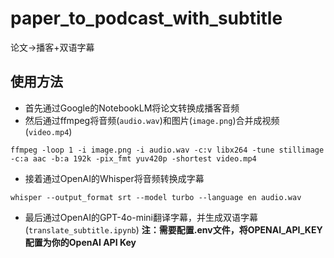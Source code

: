 # paper_to_podcast_with_subtitle
论文->播客+双语字幕

## 使用方法
- 首先通过Google的NotebookLM将论文转换成播客音频
- 然后通过ffmpeg将音频(`audio.wav`)和图片(`image.png`)合并成视频(`video.mp4`)
```shell
ffmpeg -loop 1 -i image.png -i audio.wav -c:v libx264 -tune stillimage -c:a aac -b:a 192k -pix_fmt yuv420p -shortest video.mp4
```
- 接着通过OpenAI的Whisper将音频转换成字幕
```shell
whisper --output_format srt --model turbo --language en audio.wav
```
- 最后通过OpenAI的GPT-4o-mini翻译字幕，并生成双语字幕(`translate_subtitle.ipynb`)
**注：需要配置.env文件，将OPENAI_API_KEY配置为你的OpenAI API Key**


